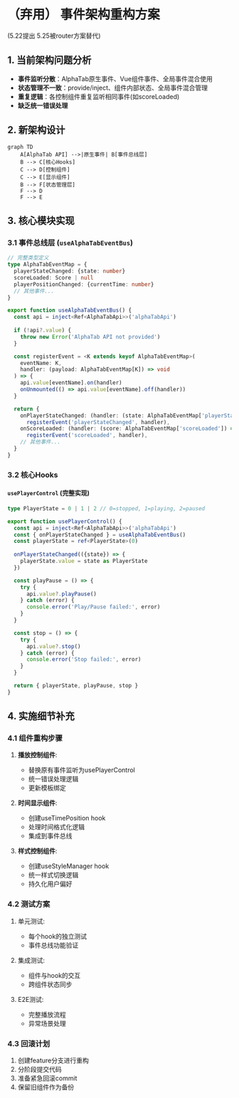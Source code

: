 # （弃用） 事件架构重构方案
(5.22提出 5.25被router方案替代)

## 1. 当前架构问题分析
- **事件监听分散**：AlphaTab原生事件、Vue组件事件、全局事件混合使用
- **状态管理不一致**：provide/inject、组件内部状态、全局事件混合管理
- **重复逻辑**：各控制组件重复监听相同事件(如scoreLoaded)
- **缺乏统一错误处理**

## 2. 新架构设计

```mermaid
graph TD
    A[AlphaTab API] -->|原生事件| B[事件总线层]
    B --> C[核心Hooks]
    C --> D[控制组件]
    C --> E[显示组件]
    B --> F[状态管理层]
    F --> D
    F --> E
```

## 3. 核心模块实现

### 3.1 事件总线层 (`useAlphaTabEventBus`)
```typescript
// 完整类型定义
type AlphaTabEventMap = {
  playerStateChanged: {state: number}
  scoreLoaded: Score | null
  playerPositionChanged: {currentTime: number}
  // 其他事件...
}

export function useAlphaTabEventBus() {
  const api = inject<Ref<AlphaTabApi>>('alphaTabApi')
  
  if (!api?.value) {
    throw new Error('AlphaTab API not provided')
  }

  const registerEvent = <K extends keyof AlphaTabEventMap>(
    eventName: K,
    handler: (payload: AlphaTabEventMap[K]) => void
  ) => {
    api.value[eventName].on(handler)
    onUnmounted(() => api.value[eventName].off(handler))
  }

  return {
    onPlayerStateChanged: (handler: (state: AlphaTabEventMap['playerStateChanged']) => 
      registerEvent('playerStateChanged', handler),
    onScoreLoaded: (handler: (score: AlphaTabEventMap['scoreLoaded']) => 
      registerEvent('scoreLoaded', handler),
    // 其他事件...
  }
}
```

### 3.2 核心Hooks

#### `usePlayerControl` (完整实现)
```typescript
type PlayerState = 0 | 1 | 2 // 0=stopped, 1=playing, 2=paused

export function usePlayerControl() {
  const api = inject<Ref<AlphaTabApi>>('alphaTabApi')
  const { onPlayerStateChanged } = useAlphaTabEventBus()
  const playerState = ref<PlayerState>(0)
  
  onPlayerStateChanged(({state}) => {
    playerState.value = state as PlayerState
  })

  const playPause = () => {
    try {
      api.value?.playPause()
    } catch (error) {
      console.error('Play/Pause failed:', error)
    }
  }

  const stop = () => {
    try {
      api.value?.stop()
    } catch (error) {
      console.error('Stop failed:', error)
    }
  }

  return { playerState, playPause, stop }
}
```

## 4. 实施细节补充

### 4.1 组件重构步骤
1. **播放控制组件**:
   - 替换原有事件监听为usePlayerControl
   - 统一错误处理逻辑
   - 更新模板绑定

2. **时间显示组件**:
   - 创建useTimePosition hook
   - 处理时间格式化逻辑
   - 集成到事件总线

3. **样式控制组件**:
   - 创建useStyleManager hook
   - 统一样式切换逻辑
   - 持久化用户偏好

### 4.2 测试方案
1. 单元测试:
   - 每个hook的独立测试
   - 事件总线功能验证

2. 集成测试:
   - 组件与hook的交互
   - 跨组件状态同步

3. E2E测试:
   - 完整播放流程
   - 异常场景处理

### 4.3 回滚计划
1. 创建feature分支进行重构
2. 分阶段提交代码
3. 准备紧急回滚commit
4. 保留旧组件作为备份
